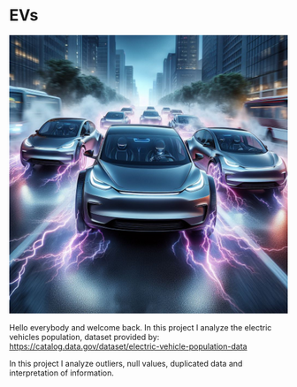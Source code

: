 # EVs

<img src='Image/EV.jpeg' alt='EV'>

Hello everybody and welcome back. In this project I analyze the electric vehicles population, dataset provided by: https://catalog.data.gov/dataset/electric-vehicle-population-data

In this project I analyze outliers, null values, duplicated data and interpretation of information.

